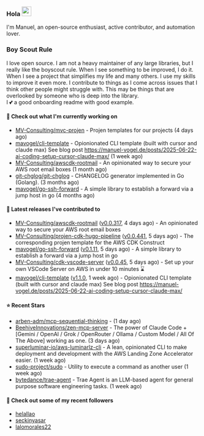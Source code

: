 ### Hola <img src="https://media.giphy.com/media/hvRJCLFzcasrR4ia7z/giphy.gif" width="25px">

I'm Manuel, an open-source enthusiast, active contributor, and automation lover.

### Boy Scout Rule

I love open source. I am not a heavy maintainer of any large libraries, but I really like the boyscout rule. 
When I see something to be improved, I do it. When I see a project
that simplifies my life and many others. I use my skills to improve it even more.
I contribute to things as I come across issues that I think other people might struggle with. 
This may be things that are overlooked by someone who is deep into the library.  
I 💕 a good onboarding readme with good example.



#### 👷 Check out what I'm currently working on

- [MV-Consulting/mvc-projen](https://github.com/MV-Consulting/mvc-projen) - Projen templates for our projects (4 days ago)
- [mavogel/cli-template](https://github.com/mavogel/cli-template) - Opionionated CLI template (built with cursor and claude max) See blog post https://manuel-vogel.de/posts/2025-06-22-ai-coding-setup-cursor-claude-max/ (1 week ago)
- [MV-Consulting/awscdk-rootmail](https://github.com/MV-Consulting/awscdk-rootmail) - An opinionated way to secure your AWS root email boxes (1 month ago)
- [git-chglog/git-chglog](https://github.com/git-chglog/git-chglog) - CHANGELOG generator implemented in Go (Golang). (3 months ago)
- [mavogel/go-ssh-forward](https://github.com/mavogel/go-ssh-forward) - A simple library to establish a forward via a jump host in go (4 months ago)

#### 🔭 Latest releases I've contributed to

- [MV-Consulting/awscdk-rootmail](https://github.com/MV-Consulting/awscdk-rootmail) ([v0.0.317](https://github.com/MV-Consulting/awscdk-rootmail/releases/tag/v0.0.317), 4 days ago) - An opinionated way to secure your AWS root email boxes
- [MV-Consulting/projen-cdk-hugo-pipeline](https://github.com/MV-Consulting/projen-cdk-hugo-pipeline) ([v0.0.441](https://github.com/MV-Consulting/projen-cdk-hugo-pipeline/releases/tag/v0.0.441), 5 days ago) - The corresponding projen template for the AWS CDK Construct
- [mavogel/go-ssh-forward](https://github.com/mavogel/go-ssh-forward) ([v0.1.11](https://github.com/mavogel/go-ssh-forward/releases/tag/v0.1.11), 5 days ago) - A simple library to establish a forward via a jump host in go
- [MV-Consulting/cdk-vscode-server](https://github.com/MV-Consulting/cdk-vscode-server) ([v0.0.45](https://github.com/MV-Consulting/cdk-vscode-server/releases/tag/v0.0.45), 5 days ago) - Set up your own VSCode Server on AWS in under 10 minutes ⌛️
- [mavogel/cli-template](https://github.com/mavogel/cli-template) ([v1.1.0](https://github.com/mavogel/cli-template/releases/tag/v1.1.0), 1 week ago) - Opionionated CLI template (built with cursor and claude max) See blog post https://manuel-vogel.de/posts/2025-06-22-ai-coding-setup-cursor-claude-max/

#### ⭐ Recent Stars

- [arben-adm/mcp-sequential-thinking](https://github.com/arben-adm/mcp-sequential-thinking) -  (1 day ago)
- [BeehiveInnovations/zen-mcp-server](https://github.com/BeehiveInnovations/zen-mcp-server) - The power of Claude Code &#43; [Gemini / OpenAI / Grok / OpenRouter / Ollama / Custom Model / All Of The Above] working as one. (3 days ago)
- [superluminar-io/aws-luminarlz-cli](https://github.com/superluminar-io/aws-luminarlz-cli) - A lean, opinionated CLI to make deployment and development with the AWS Landing Zone Accelerator easier. (1 week ago)
- [sudo-project/sudo](https://github.com/sudo-project/sudo) - Utility to execute a command as another user (1 week ago)
- [bytedance/trae-agent](https://github.com/bytedance/trae-agent) - Trae Agent is an LLM-based agent for general purpose software engineering tasks. (1 week ago)

#### 👯 Check out some of my recent followers

- [helallao](https://github.com/helallao)
- [seckinyasar](https://github.com/seckinyasar)
- [lalomorales22](https://github.com/lalomorales22)





